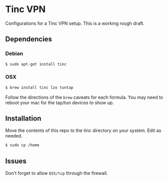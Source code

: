 # Tinc VPN
Configurations for a Tinc VPN setup. This is a working rough draft.

## Dependencies
### Debian
```bash
$ sudo apt-get install tinc
```

### OSX
```bash
$ brew install tinc lzo tuntap
```
Follow the directions of the `brew` caveats for each formula.
You may need to reboot your mac for the tap/tun devices to show up.

## Installation
Move the contents of this repo to the tinc directory on your system.
Edit as needed.

```bash
$ sudo cp /home
```

## Issues
Don't forget to allow `655/tcp` through the firewall.
